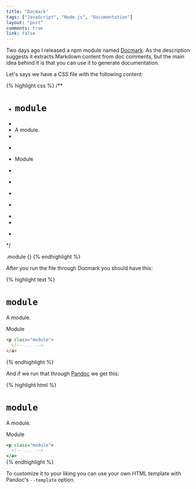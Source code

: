 ```yaml
---
title: "Docmark"
tags: ["JavaScript", "Node.js", "Documentation"]
layout: "post"
comments: true
link: false
---
```


Two days ago I released a npm module named
[Docmark](https://github.com/gummesson/docmark). As the description suggests it
extracts Markdown content from doc comments, but the main idea behind it is that
you can use it to generate documentation.

Let's says we have a CSS file with the following content:

{% highlight css %}
/**
 * # `module`
 *
 * A module.
 *
 * <p class="module">
 *   Module
 * </p>
 *
 * ~~~ html
 * <p class="module">
 *   <!-- ... -->
 * </a>
 * ~~~
 */

.module {}
{% endhighlight %}

After you run the file through Docmark you should have this:

{% highlight text %}
# `module`

A module.

<p class="module">
  Module
</p>

~~~ html
<p class="module">
  <!-- ... -->
</a>
~~~
{% endhighlight %}

And if we run that through [Pandoc](http://johnmacfarlane.net/pandoc/) we get
this:

{% highlight html %}
<h1 id="module"><code>module</code></h1>
<p>A module.</p>
<p class="module">
Module
</p>
<pre class="sourceCode html"><code class="sourceCode html"><span class="kw">&lt;p</span><span class="ot"> class=</span><span class="st">&quot;module&quot;</span><span class="kw">&gt;</span>
  <span class="co">&lt;!-- ... --&gt;</span>
<span class="kw">&lt;/a&gt;</span></code></pre>
{% endhighlight %}

To customize it to your liking you can use your own HTML template with Pandoc's
`--template` option.
